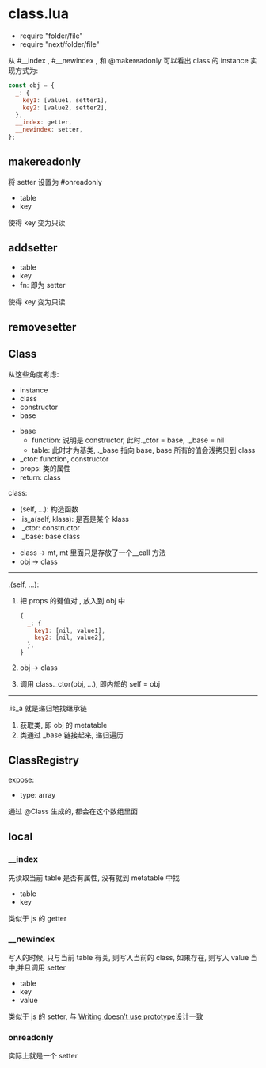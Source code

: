 # class.lua

- require "folder/file"
- require "next/folder/file"

从 #\_\_index , #\_\_newindex , 和 @makereadonly 可以看出 class 的 instance 实现方式为:

```js
const obj = {
  _: {
    key1: [value1, setter1],
    key2: [value2, setter2],
  },
  __index: getter,
  __newindex: setter,
};
```

## makereadonly

将 setter 设置为 #onreadonly

<docs-expose>

- table
- key

使得 key 变为只读

</docs-expose>

## addsetter

<docs-expose>

- table
- key
- fn: 即为 setter

使得 key 变为只读

</docs-expose>

## removesetter

## Class

从这些角度考虑:

- instance
- class
- constructor
- base

<docs-expose>

- base
  - function: 说明是 constructor, 此时.\_ctor = base, .\_base = nil
  - table: 此时才为基类, .\_base 指向 base, base 所有的值会浅拷贝到 class
- \_ctor: function, constructor
- props: 类的属性
- return: class

class:

- (self, ...): 构造函数
- .is_a(self, klass): 是否是某个 klass
- .\_ctor: constructor
- .\_base: base class

</docs-expose>

- class -> mt, mt 里面只是存放了一个\_\_call 方法
- obj -> class

---

.(self, ...):

1. 把 props 的键值对 , 放入到 obj 中

   ```js
   {
     _: {
       key1: [nil, value1],
       key2: [nil, value2],
     },
   }
   ```

2. obj -> class
3. 调用 class.\_ctor(obj, ...), 即内部的 self = obj

---

.is_a 就是递归地找继承链

1. 获取类, 即 obj 的 metatable
2. 类通过 \_base 链接起来, 递归遍历

## ClassRegistry

<docs-expose>

expose:

- type: array

通过 @Class 生成的, 都会在这个数组里面

</docs-expose>

## local

### \_\_index

先读取当前 table 是否有属性, 没有就到 metatable 中找

<docs-expose>

- table
- key

类似于 js 的 getter

</docs-expose>

### \_\_newindex

写入的时候, 只与当前 table 有关, 则写入当前的 class, 如果存在, 则写入 value 当中,并且调用 setter

<docs-expose>

- table
- key
- value

类似于 js 的 setter, 与 [Writing doesn’t use prototype](https://javascript.info/prototype-inheritance#writing-doesn-t-use-prototype)设计一致

</docs-expose>

### onreadonly

<docs-expose>

实际上就是一个 setter

</docs-expose>
